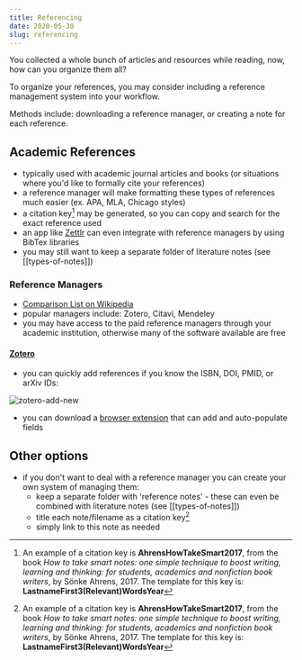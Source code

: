 ```yaml
---
title: Referencing
date: 2020-05-30
slug: referencing
---
```

You collected a whole bunch of articles and resources while reading, now, how can you organize them all?

To organize your references, you may consider including a reference management system into your workflow.

Methods include: downloading a reference manager, or creating a note for each reference.

## Academic References
- typically used with academic journal articles and books (or situations where you'd like to formally cite your references)
- a reference manager will make formatting these types of references much easier (ex. APA, MLA, Chicago styles)
- a citation key[^1] may be generated, so you can copy and search for the exact reference used
- an app like [Zettlr](https://docs.zettlr.com/en/academic/citations/) can even integrate with reference managers by using BibTex libraries
- you may still want to keep a separate folder of literature notes (see [[types-of-notes]])

### Reference Managers

- [Comparison List on Wikipedia](https://en.wikipedia.org/wiki/Comparison_of_reference_management_software)
- popular managers include: Zotero, Citavi, Mendeley
- you may have access to the paid reference managers through your academic institution, otherwise many of the software available are free

#### [Zotero](https://www.zotero.org/download/)

- you can quickly add references if you know the ISBN, DOI, PMID, or arXiv IDs:

![zotero-add-new](./static/images/zotero-add-new.png)

- you can download a [browser extension](https://www.zotero.org/download/) that can add and auto-populate fields

## Other options
- if you don't want to deal with a reference manager you can create your own system of managing them:
  - keep a separate folder with 'reference notes' - these can even be combined with literature notes (see [[types-of-notes]])
  - title each note/filename as a citation key[^1]
  - simply link to this note as needed

[^1]: An example of a citation key is **AhrensHowTakeSmart2017**, from the book *How to take smart notes: one simple technique to boost writing, learning and thinking: for students, academics and nonfiction book writers*, by Sönke Ahrens, 2017. The template for this key is: **LastnameFirst3(Relevant)WordsYear**